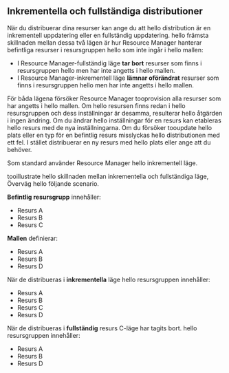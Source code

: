 ## <a name="incremental-and-complete-deployments"></a>Inkrementella och fullständiga distributioner
När du distribuerar dina resurser kan ange du att hello distribution är en inkrementell uppdatering eller en fullständig uppdatering. hello främsta skillnaden mellan dessa två lägen är hur Resource Manager hanterar befintliga resurser i resursgruppen hello som inte ingår i hello mallen:

* I Resource Manager-fullständig läge **tar bort** resurser som finns i resursgruppen hello men har inte angetts i hello mallen. 
* I Resource Manager-inkrementell läge **lämnar oförändrat** resurser som finns i resursgruppen hello men har inte angetts i hello mallen.

För båda lägena försöker Resource Manager tooprovision alla resurser som har angetts i hello mallen. Om hello resursen finns redan i hello resursgruppen och dess inställningar är desamma, resulterar hello åtgärden i ingen ändring. Om du ändrar hello inställningar för en resurs kan etableras hello resurs med de nya inställningarna. Om du försöker tooupdate hello plats eller en typ för en befintlig resurs misslyckas hello distributionen med ett fel. I stället distribuerar en ny resurs med hello plats eller ange att du behöver.

Som standard använder Resource Manager hello inkrementell läge.

tooillustrate hello skillnaden mellan inkrementella och fullständiga läge, Överväg hello följande scenario.

**Befintlig resursgrupp** innehåller:

* Resurs A
* Resurs B
* Resurs C

**Mallen** definierar:

* Resurs A
* Resurs B
* Resurs D

När de distribueras i **inkrementella** läge hello resursgruppen innehåller:

* Resurs A
* Resurs B
* Resurs C
* Resurs D

När de distribueras i **fullständig** resurs C-läge har tagits bort. hello resursgruppen innehåller:

* Resurs A
* Resurs B
* Resurs D
